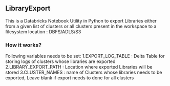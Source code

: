 ## LibraryExport

This is a Databricks Notebook Utility in Python to export Libraries either from a given list of clusters or all clusters present in the workspace to a filesystem location : DBFS/ADLS/S3

### How it works?

Following variables needs to be set:
1.EXPORT_LOG_TABLE : Delta Table for storing logs of clusters whose libraries are exported
2.LIBRARY_EXPORT_PATH : Location where exported Libraries will be stored
3.CLUSTER_NAMES : name of Clusters whose libraries needs to be exported, Leave blank if export needs to done for all clusters 

